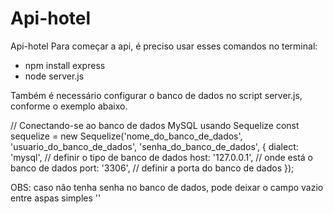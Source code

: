 # Api-hotel
Api-hotel
Para começar a api, é preciso usar esses comandos no terminal:
  - npm install express
  - node server.js
    
Também é necessário configurar o banco de dados no script server.js, conforme o exemplo abaixo.

// Conectando-se ao banco de dados MySQL usando Sequelize
const sequelize = new Sequelize('nome_do_banco_de_dados', 'usuario_do_banco_de_dados', 'senha_do_banco_de_dados', {
    dialect: 'mysql', // definir o tipo de banco de dados
    host: '127.0.0.1', // onde está o banco de dados
    port: '3306', // definir a porta do banco de dados
});

OBS: caso não tenha senha no banco de dados, pode deixar o campo vazio entre aspas simples ''
